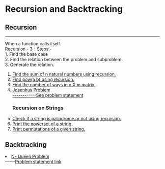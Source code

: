 # Recursion and Backtracking
## Recursion
<hr>
When a function calls itself.
<br>
Recursion - 3 - Steps:-<br>
1. Find the base case
<br>
2. Find the relation between the problem and subproblem.
<br>
3. Generate the relation.

<ol>
<li>
<a href="recursion/sum.cpp">Find the sum of n natural numbers using recursion.</a>
</li>
<li>
<a href="recursion/pow.cpp">Find pow(a,b) using recursion.</a>
</li>
<li>
<a href="recursion/ways.cpp">Find the number of ways in n X m matrix.</a>
</li><li>
<a href="recursion/josephus.cpp">Josephus Problem</a><br><a href="https://www.geeksforgeeks.org/josephus-problem-set-1-a-on-solution/">------------See problem statement</a>
</li>

### Recursion on Strings
<li><a href="recursion/palindrome.cpp">Check if a string is palindrome or not using recursion.</a></li>
<li><a href="recursion/powerset.cpp">Print the powerset of a string.</a></li>
<li><a href="recursion/permutation.cpp">Print permutations of a given string.</a></li>
</ol>

## Backtracking

<li><a href="backtracking/n-queen.js">N- Queen Problem</a><br>-----<a href="https://www.geeksforgeeks.org/n-queen-problem-backtracking-3/#:~:text=The%20N%20Queen%20is%20the,blocks%20where%20queens%20are%20placed.">Problem statement link</a>


